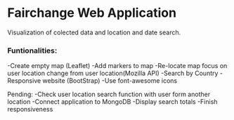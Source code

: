 Fairchange Web Application 
======

Visualization of colected data and location and date search.

### Funtionalities:
-Create empty map (Leaflet)
-Add markers to map
-Re-locate map focus on user location change from user location(Mozilla API)
-Search by Country
-Responsive website (BootStrap)
-Use font-awesome icons

Pending:
-Check user location search function with user form another location
-Connect application to MongoDB
-Display search totals
-Finish responsiveness 

